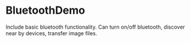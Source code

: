 # BluetoothDemo

Include basic bluetooth functionality. Can turn on/off bluetooth, discover near by devices, transfer image files.
